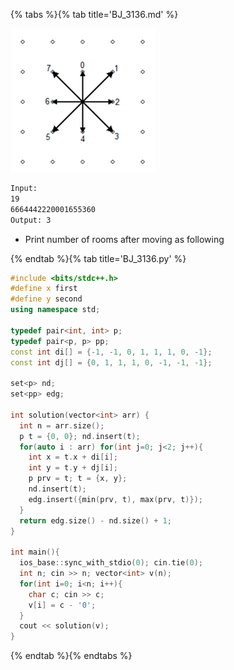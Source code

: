{% tabs %}{% tab title='BJ_3136.md' %}

![BJ_3136](images/20210530_193428.png)

```txt
Input:
19
6664442220001655360
Output: 3
```

* Print number of rooms after moving as following

{% endtab %}{% tab title='BJ_3136.py' %}

```cpp
#include <bits/stdc++.h>
#define x first
#define y second
using namespace std;

typedef pair<int, int> p;
typedef pair<p, p> pp;
const int di[] = {-1, -1, 0, 1, 1, 1, 0, -1};
const int dj[] = {0, 1, 1, 1, 0, -1, -1, -1};

set<p> nd;
set<pp> edg;

int solution(vector<int> arr) {
  int n = arr.size();
  p t = {0, 0}; nd.insert(t);
  for(auto i : arr) for(int j=0; j<2; j++){
    int x = t.x + di[i];
    int y = t.y + dj[i];
    p prv = t; t = {x, y};
    nd.insert(t);
    edg.insert({min(prv, t), max(prv, t)});
  }
  return edg.size() - nd.size() + 1;
}

int main(){
  ios_base::sync_with_stdio(0); cin.tie(0);
  int n; cin >> n; vector<int> v(n);
  for(int i=0; i<n; i++){
    char c; cin >> c;
    v[i] = c - '0';
  }
  cout << solution(v);
}
```

{% endtab %}{% endtabs %}
